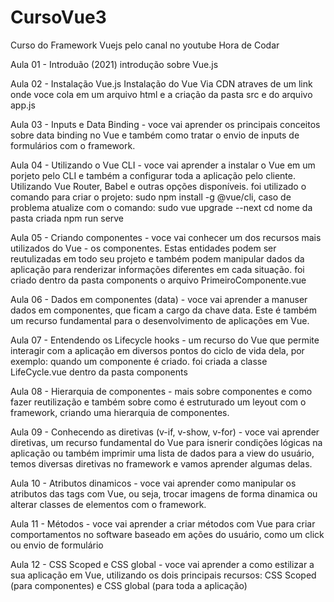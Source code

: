 # CursoVue3
 Curso do Framework Vuejs pelo canal no youtube Hora de Codar

Aula 01 - Introduão (2021) 
introdução sobre Vue.js 

Aula 02 - Instalação Vue.js 
Instalação do Vue Via CDN atraves de um link
onde voce cola em um arquivo html e a criação da pasta src e do arquivo 
app.js

Aula 03 - Inputs e Data Binding - voce vai aprender os principais conceitos sobre data binding no Vue e também como tratar o envio de inputs de formulários com o framework.

Aula 04 - Utilizando o Vue CLI - voce vai aprender a instalar o Vue em um porjeto pelo CLI e também a 
configurar toda a aplicação pelo cliente. Utilizando Vue Router, Babel e outras opções disponíveis.
foi utilizado o comando para criar o projeto: sudo npm install -g @vue/cli, caso de problema atualize
com o comando: sudo vue upgrade --next
cd nome da pasta criada
npm run serve

Aula 05 - Criando componentes - voce vai conhecer um dos recursos mais utilizados do Vue - os componentes. Estas entidades podem ser reutulizadas em todo seu projeto e também podem manipular dados da aplicação para renderizar informações diferentes em cada situação.
foi criado dentro da pasta components o arquivo PrimeiroComponente.vue

Aula 06 - Dados em componentes (data) - voce vai aprender a manuser dados em componentes, que ficam a cargo da chave data. Este é também um recurso fundamental para o desenvolvimento de aplicações em Vue.

Aula 07 - Entendendo os Lifecycle hooks - um recurso do Vue que permite interagir com a aplicação em diversos pontos do ciclo de vida dela, por exemplo: quando um componente é criado.
foi criada a classe LifeCycle.vue dentro da pasta components

Aula 08 - Hierarquia de componentes - mais sobre componentes e como fazer reutilização e também sobre como é estruturado um leyout com o framework, criando uma hierarquia de componentes.

Aula 09 - Conhecendo as diretivas (v-if, v-show, v-for) - voce vai aprender diretivas, um recurso fundamental do Vue para isnerir condições lógicas na aplicação ou também imprimir uma lista de dados para a view do usuário, temos diversas diretivas no framework e vamos aprender algumas delas.

Aula 10 - Atributos dinamicos - voce vai aprender como manipular os atributos das tags com Vue, ou seja, trocar imagens de forma dinamica ou alterar classes de elementos com o framework.

Aula 11 - Métodos - voce vai aprender a criar métodos com Vue para criar comportamentos no software baseado em ações do usuário, como um click ou envio de formulário

Aula 12 - CSS Scoped e CSS global - voce vai aprender a como estilizar a sua aplicação em Vue, utilizando os dois principais recursos: CSS Scoped (para componentes) e CSS global (para toda a aplicação)





